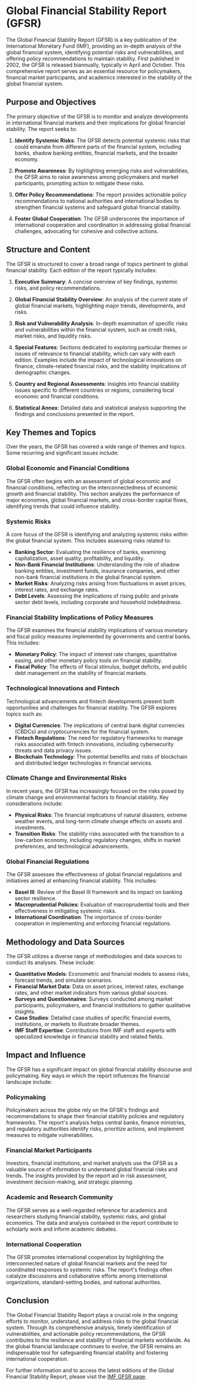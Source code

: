 # Global Financial Stability Report (GFSR)

The Global Financial Stability Report (GFSR) is a key publication of the International Monetary Fund (IMF), providing an in-depth analysis of the global financial system, identifying potential risks and vulnerabilities, and offering policy recommendations to maintain stability. First published in 2002, the GFSR is released biannually, typically in April and October. This comprehensive report serves as an essential resource for policymakers, financial market participants, and academics interested in the stability of the global financial system.

## Purpose and Objectives

The primary objective of the GFSR is to monitor and analyze developments in international financial markets and their implications for global financial stability. The report seeks to:

1. **Identify Systemic Risks**: The GFSR detects potential systemic risks that could emanate from different parts of the financial system, including banks, shadow banking entities, financial markets, and the broader economy.

2. **Promote Awareness**: By highlighting emerging risks and vulnerabilities, the GFSR aims to raise awareness among policymakers and market participants, prompting action to mitigate these risks.

3. **Offer Policy Recommendations**: The report provides actionable policy recommendations to national authorities and international bodies to strengthen financial systems and safeguard global financial stability.

4. **Foster Global Cooperation**: The GFSR underscores the importance of international cooperation and coordination in addressing global financial challenges, advocating for cohesive and collective actions.

## Structure and Content

The GFSR is structured to cover a broad range of topics pertinent to global financial stability. Each edition of the report typically includes:

1. **Executive Summary**: A concise overview of key findings, systemic risks, and policy recommendations.

2. **Global Financial Stability Overview**: An analysis of the current state of global financial markets, highlighting major trends, developments, and risks.

3. **Risk and Vulnerability Analysis**: In-depth examination of specific risks and vulnerabilities within the financial system, such as credit risks, market risks, and liquidity risks.

4. **Special Features**: Sections dedicated to exploring particular themes or issues of relevance to financial stability, which can vary with each edition. Examples include the impact of technological innovations on finance, climate-related financial risks, and the stability implications of demographic changes.

5. **Country and Regional Assessments**: Insights into financial stability issues specific to different countries or regions, considering local economic and financial conditions.

6. **Statistical Annex**: Detailed data and statistical analysis supporting the findings and conclusions presented in the report.

## Key Themes and Topics

Over the years, the GFSR has covered a wide range of themes and topics. Some recurring and significant issues include:

### Global Economic and Financial Conditions

The GFSR often begins with an assessment of global economic and financial conditions, reflecting on the interconnectedness of economic growth and financial stability. This section analyzes the performance of major economies, global financial markets, and cross-border capital flows, identifying trends that could influence stability.

### Systemic Risks

A core focus of the GFSR is identifying and analyzing systemic risks within the global financial system. This includes assessing risks related to:

- **Banking Sector**: Evaluating the resilience of banks, examining capitalization, asset quality, profitability, and liquidity.
- **Non-Bank Financial Institutions**: Understanding the role of shadow banking entities, investment funds, insurance companies, and other non-bank financial institutions in the global financial system.
- **Market Risks**: Analyzing risks arising from fluctuations in asset prices, interest rates, and exchange rates.
- **Debt Levels**: Assessing the implications of rising public and private sector debt levels, including corporate and household indebtedness.

### Financial Stability Implications of Policy Measures

The GFSR examines the financial stability implications of various monetary and fiscal policy measures implemented by governments and central banks. This includes:

- **Monetary Policy**: The impact of interest rate changes, quantitative easing, and other monetary policy tools on financial stability.
- **Fiscal Policy**: The effects of fiscal stimulus, budget deficits, and public debt management on the stability of financial markets.

### Technological Innovations and Fintech

Technological advancements and fintech developments present both opportunities and challenges for financial stability. The GFSR explores topics such as:

- **Digital Currencies**: The implications of central bank digital currencies (CBDCs) and cryptocurrencies for the financial system.
- **Fintech Regulations**: The need for regulatory frameworks to manage risks associated with fintech innovations, including cybersecurity threats and data privacy issues.
- **Blockchain Technology**: The potential benefits and risks of blockchain and distributed ledger technologies in financial services.

### Climate Change and Environmental Risks

In recent years, the GFSR has increasingly focused on the risks posed by climate change and environmental factors to financial stability. Key considerations include:

- **Physical Risks**: The financial implications of natural disasters, extreme weather events, and long-term climate change effects on assets and investments.
- **Transition Risks**: The stability risks associated with the transition to a low-carbon economy, including regulatory changes, shifts in market preferences, and technological advancements.

### Global Financial Regulations

The GFSR assesses the effectiveness of global financial regulations and initiatives aimed at enhancing financial stability. This includes:

- **Basel III**: Review of the Basel III framework and its impact on banking sector resilience.
- **Macroprudential Policies**: Evaluation of macroprudential tools and their effectiveness in mitigating systemic risks.
- **International Coordination**: The importance of cross-border cooperation in implementing and enforcing financial regulations.

## Methodology and Data Sources

The GFSR utilizes a diverse range of methodologies and data sources to conduct its analyses. These include:

- **Quantitative Models**: Econometric and financial models to assess risks, forecast trends, and simulate scenarios.
- **Financial Market Data**: Data on asset prices, interest rates, exchange rates, and other market indicators from various global sources.
- **Surveys and Questionnaires**: Surveys conducted among market participants, policymakers, and financial institutions to gather qualitative insights.
- **Case Studies**: Detailed case studies of specific financial events, institutions, or markets to illustrate broader themes.
- **IMF Staff Expertise**: Contributions from IMF staff and experts with specialized knowledge in financial stability and related fields.

## Impact and Influence

The GFSR has a significant impact on global financial stability discourse and policymaking. Key ways in which the report influences the financial landscape include:

### Policymaking

Policymakers across the globe rely on the GFSR's findings and recommendations to shape their financial stability policies and regulatory frameworks. The report's analysis helps central banks, finance ministries, and regulatory authorities identify risks, prioritize actions, and implement measures to mitigate vulnerabilities.

### Financial Market Participants

Investors, financial institutions, and market analysts use the GFSR as a valuable source of information to understand global financial risks and trends. The insights provided by the report aid in risk assessment, investment decision-making, and strategic planning.

### Academic and Research Community

The GFSR serves as a well-regarded reference for academics and researchers studying financial stability, systemic risks, and global economics. The data and analysis contained in the report contribute to scholarly work and inform academic debates.

### International Cooperation

The GFSR promotes international cooperation by highlighting the interconnected nature of global financial markets and the need for coordinated responses to systemic risks. The report's findings often catalyze discussions and collaborative efforts among international organizations, standard-setting bodies, and national authorities.

## Conclusion

The Global Financial Stability Report plays a crucial role in the ongoing efforts to monitor, understand, and address risks to the global financial system. Through its comprehensive analysis, timely identification of vulnerabilities, and actionable policy recommendations, the GFSR contributes to the resilience and stability of financial markets worldwide. As the global financial landscape continues to evolve, the GFSR remains an indispensable tool for safeguarding financial stability and fostering international cooperation.

For further information and to access the latest editions of the Global Financial Stability Report, please visit the [IMF GFSR page](https://www.imf.org/en/Publications/GFSR).